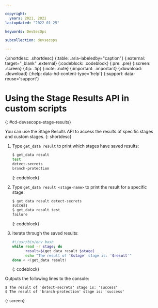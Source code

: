 ```yaml
---

copyright:
  years: 2021, 2022
lastupdated: "2022-01-25"

keywords: DevSecOps

subcollection: devsecops

---
```


{:shortdesc: .shortdesc}
{:table: .aria-labeledby="caption"}
{:external: target="_blank" .external}
{:codeblock: .codeblock}
{:pre: .pre}
{:screen: .screen}
{:tip: .tip}
{:note: .note}
{:important: .important}
{:download: .download}
{:help: data-hd-content-type='help'}
{:support: data-reuse='support'}

# Using the Stage Results API in custom scripts
{: #cd-devsecops-stage-results}

You can use the Stage Results API to access the results of specific stages and custom stages.
{: shortdesc}

1. Type `get_data result` to print which stages have saved results:

   ```bash
   $ get_data result
   test
   detect-secrets
   branch-protection
   ```
   {: codeblock}

1. Type `get_data result <stage-name>` to print the result for a specific stage:

   ```bash
   $ get_data result detect-secrets
   success
   $ get_data result test
   failure
   ```
   {: codeblock}

1. Iterate through the saved results:

   ```bash
   #!/usr/bin/env bash
   while read -r stage; do
         result=$(get_data result $stage)
         echo "The result of '$stage' stage is: '$result'"
   done < <(get_data result)
   ```
   {: codeblock}

Outputs the following lines to the console:

   ```text
   $ The result of 'detect-secrets' stage is: 'success'
   $ The result of 'branch-protection' stage is: 'success'
   ```
   {: screen}
